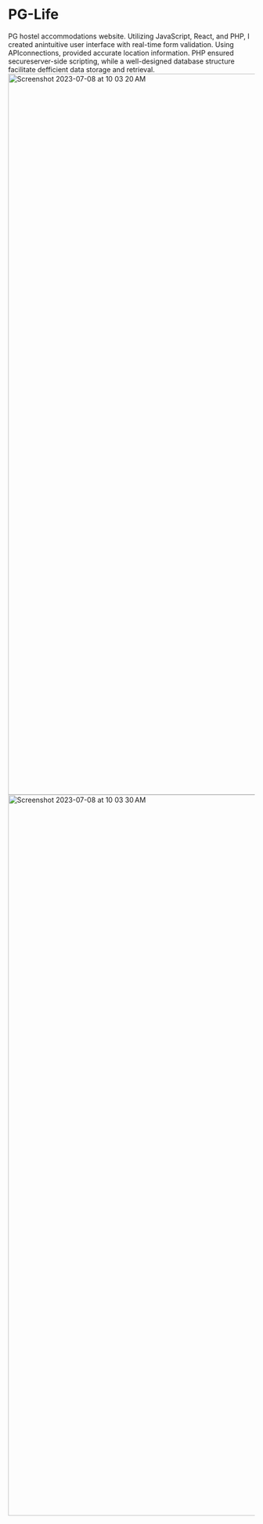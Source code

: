 # PG-Life 
PG hostel accommodations website. Utilizing JavaScript, React, and PHP, I created anintuitive user interface with real-time form validation.
Using APIconnections, provided accurate location information. PHP ensured secureserver-side scripting, while a well-designed database structure facilitate defficient data storage and retrieval.
<img width="1470" alt="Screenshot 2023-07-08 at 10 03 20 AM" src="https://github.com/srikavya26/Spam-Detection-In-Iot-devices/assets/95865936/b33f180f-5570-4d33-ac38-725cb160502f">
<img width="1470" alt="Screenshot 2023-07-08 at 10 03 30 AM" src="https://github.com/srikavya26/PG-Life_/assets/95865936/0f8d9eef-5f50-469e-a6b1-a60f71e0e616">
